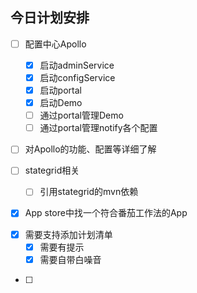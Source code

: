 ## 今日计划安排



* [ ] 配置中心Apollo

  * [x] 启动adminService
  * [x] 启动configService
  * [x] 启动portal
  * [x] 启动Demo
  * [ ] 通过portal管理Demo
  * [ ] 通过portal管理notify各个配置
* [ ] 对Apollo的功能、配置等详细了解
* [ ] stategrid相关

  * [ ] 引用stategrid的mvn依赖
* [x] App store中找一个符合番茄工作法的App
- [x] 需要支持添加计划清单
  - [x] 需要有提示
  - [x] 需要自带白噪音
* [ ] 